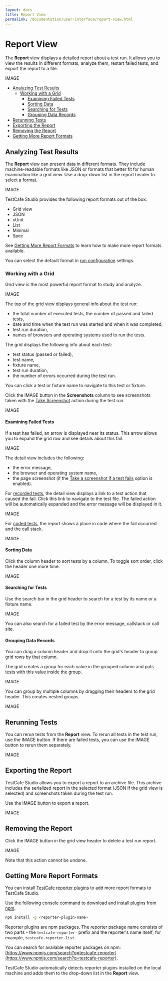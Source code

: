 ```yaml
---
layout: docs
title: Report View
permalink: /documentation/user-interface/report-view.html
---
```

# Report View

The **Report** view displays a detailed report about a test run. It allows you to view the results in different formats, analyze them, restart failed tests, and export the report to a file.

IMAGE

* [Analyzing Test Results](#analyzing-test-results)
  * [Working with a Grid](#working-with-a-grid)
    * [Examining Failed Tests](#examining-failed-tests)
    * [Sorting Data](#sorting-data)
    * [Searching for Tests](#searching-for-tests)
    * [Grouping Data Records](#grouping-data-records)
* [Rerunning Tests](#rerunning-tests)
* [Exporting the Report](#exporting-the-report)
* [Removing the Report](#removing-the-report)
* [Getting More Report Formats](#getting-more-report-formats)

## Analyzing Test Results

The **Report** view can present data in different formats. They include machine-readable formats like JSON or formats that better fit for human examination like a grid view. Use a drop-down list in the report header to select a format.

IMAGE

TestCafe Studio provides the following report formats out of the box:

* Grid view
* JSON
* xUnit
* List
* Minimal
* Spec

See [Getting More Report Formats](#getting-more-report-formats) to learn how to make more report formats available.

You can select the default format in [run configuration](run-configuration-dialog.md) settings.

### Working with a Grid

Grid view is the most powerful report format to study and analyze.

IMAGE

The top of the grid view displays general info about the test run:

* the total number of executed tests, the number of passed and failed tests,
* date and time when the test run was started and when it was completed,
* test run duration,
* names of browsers and operating systems used to run the tests.

The grid displays the following info about each test:

* test status (passed or failed),
* test name,
* fixture name,
* test run duration,
* the number of errors occurred during the test run.

You can click a test or fixture name to navigate to this test or fixture.

Click the IMAGE button in the **Screenshots** column to see screenshots taken with the [Take Screenshot](../working-with-testcafe-studio/recording-tests/test-actions/browser-actions.md#take-screenshot) action during the test run.

IMAGE

#### Examining Failed Tests

If a test has failed, an arrow is displayed near its status. This arrow allows you to expand the grid row and see details about this fail.

IMAGE

The detail view includes the following:

* the error message,
* the browser and operating system name,
* the page screenshot (if the [Take a screenshot if a test fails](run-configurations-dialog.md) option is enabled).

For [recorded tests](../working-with-testcafe-studio/organizing-tests.md#recorded-tests-files), the detail view displays a link to a test action that caused the fail. Click this link to navigate to the test file. The failed action will be automatically expanded and the error message will be displayed in it.

IMAGE

For [coded tests](../working-with-testcafe-studio/organizing-tests.md#coded-tests-files), the report shows a place in code where the fail occurred and the call stack.

IMAGE

#### Sorting Data

Click the column header to sort tests by a column. To toggle sort order, click the header one more time.

IMAGE

#### Searching for Tests

Use the search bar in the grid header to search for a test by its name or a fixture name.

IMAGE

You can also search for a failed test by the error message, callstack or call site.

#### Grouping Data Records

You can drag a column header and drop it onto the grid's header to group grid rows by that column.

The grid creates a group for each value in the grouped column and puts tests with this value inside the group.

IMAGE

You can group by multiple columns by dragging their headers to the grid header. This creates nested groups.

IMAGE

## Rerunning Tests

You can rerun tests from the **Report** view. To rerun all tests in the test run, use the IMAGE button. If there are failed tests, you can use the IMAGE button to rerun them separately.

IMAGE

## Exporting the Report

TestCafe Studio allows you to export a report to an archive file. This archive includes the serialized report in the selected format (JSON if the grid view is selected) and screenshots taken during the test run.

Use the IMAGE button to export a report.

IMAGE

## Removing the Report

Click the IMAGE button in the grid view header to delete a test run report.

IMAGE

Note that this action cannot be undone.

## Getting More Report Formats

You can install [TestCafe reporter plugins](https://devexpress.github.io/testcafe/documentation/using-testcafe/common-concepts/reporters.html) to add more report formats to TestCafe Studio.

Use the following console command to download and install plugins from [npm](https://www.npmjs.com/).

```sh
npm install -g <reporter-plugin-name>
```

Reporter plugins are npm packages. The reporter package name consists of two parts - the `testcafe-reporter-` prefix and the reporter's name itself; for example,  `testcafe-reporter-list`.

You can search for available reporter packages on npm: [https://www.npmjs.com/search?q=testcafe-reporter](https://www.npmjs.com/search?q=testcafe-reporter).

TestCafe Studio automatically detects reporter plugins installed on the local machine and adds them to the drop-down list in the **Report** view.